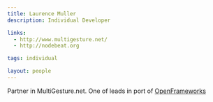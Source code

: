 ```yaml
---
title: Laurence Muller
description: Individual Developer

links:
  - http://www.multigesture.net/
  - http://nodebeat.org

tags: individual

layout: people
---
```


Partner in MultiGesture.net.  One of leads in port of [OpenFrameworks](OpenFrameworks.html)
